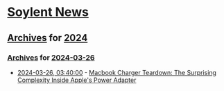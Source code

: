 # [Soylent News](../../../README.md)

## [Archives](../../index.md) for [2024](../index.md)

### [Archives](../../index.md) for [2024-03-26](index.md)

* [2024-03-26, 03:40:00](https://soylentnews.org/article.pl?sid=24/03/25/0343258&from=rss) - [Macbook Charger Teardown: The Surprising Complexity Inside Apple's Power Adapter](https://soylentnews.org/article.pl?sid=24/03/25/0343258&from=rss)
